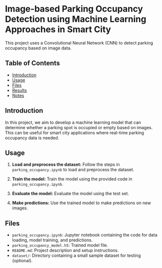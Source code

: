 # Image-based Parking Occupancy Detection using Machine Learning Approaches in Smart City

This project uses a Convolutional Neural Network (CNN) to detect parking occupancy based on image data.

## Table of Contents
- [Introduction](#introduction)
- [Usage](#usage)
- [Files](#files)
- [Results](#results)
- [Notes](#notes)

## Introduction
In this project, we aim to develop a machine learning model that can determine whether a parking spot is occupied or empty based on images. This can be useful for smart city applications where real-time parking occupancy data is needed.

## Usage

1. **Load and preprocess the dataset:**
   Follow the steps in `parking_occupancy.ipynb` to load and preprocess the dataset.

2. **Train the model:**
   Train the model using the provided code in `parking_occupancy.ipynb`.

3. **Evaluate the model:**
   Evaluate the model using the test set.

4. **Make predictions:**
   Use the trained model to make predictions on new images.

## Files

- `parking_occupancy.ipynb`: Jupyter notebook containing the code for data loading, model training, and predictions.
- `parking_occupancy_model.h5`: Trained model file.
- `README.md`: Project description and setup instructions.
- `dataset/`: Directory containing a small sample dataset for testing (optional).
